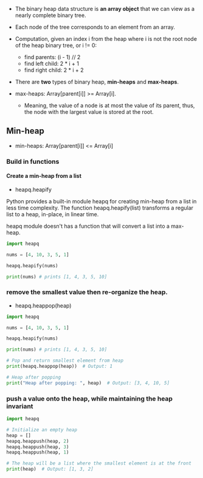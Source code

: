 * The binary heap data structure is __an array object__ that we can view as a nearly complete binary tree.

* Each node of the tree corresponds to an element from an array.

* Computation, given an index i from the heap where i is not the root node of the heap binary tree, or i != 0:

    * find parents: (i - 1) // 2
    * find left child: 2 * i + 1
    * find right child: 2 * i + 2

* There are __two__ types of binary heap, __min-heaps__ and __max-heaps__.

* max-heaps: Array[parent[i]] >= Array[i].
    * Meaning, the value of a node is at most the value of its parent, thus, the node with the largest value is stored at the root.


## Min-heap

* min-heaps: Array[parent[i]] <= Array[i]

### Build in functions 

#### Create a min-heap from a list

* heapq.heapify

Python provides a built-in module heapq for creating min-heap from a list in less time complexity. The function heapq.heapify(list) transforms a regular list to a heap, in-place, in linear time.

heapq module doesn't has a function that will convert a list into a max-heap.

```py
import heapq

nums = [4, 10, 3, 5, 1]

heapq.heapify(nums)

print(nums) # prints [1, 4, 3, 5, 10]
```

### remove the smallest value then re-organize the heap.

* heapq.heappop(heap)

```py
import heapq

nums = [4, 10, 3, 5, 1]

heapq.heapify(nums)

print(nums) # prints [1, 4, 3, 5, 10]

# Pop and return smallest element from heap
print(heapq.heappop(heap))  # Output: 1

# Heap after popping
print("Heap after popping: ", heap)  # Output: [3, 4, 10, 5]
```

### push a value onto the heap, while maintaining the heap invariant
```py
import heapq

# Initialize an empty heap
heap = []
heapq.heappush(heap, 2)
heapq.heappush(heap, 3)
heapq.heappush(heap, 1)

# The heap will be a list where the smallest element is at the front
print(heap)  # Output: [1, 3, 2]
```

